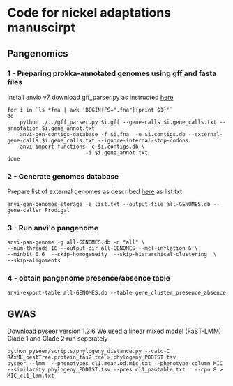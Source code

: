 # Code for nickel adaptations manuscirpt

## Pangenomics

### 1 - Preparing prokka-annotated genomes using gff and fasta files
Install anvio v7
download gff_parser.py as instructed [here](https://merenlab.org/2017/05/18/working-with-prokka/)
```
for i in `ls *fna | awk 'BEGIN{FS=".fna"}{print $1}'`
do
    python ./../gff_parser.py $i.gff --gene-calls $i.gene_calls.txt --annotation $i.gene_annot.txt
    anvi-gen-contigs-database -f $i.fna  -o $i.contigs.db --external-gene-calls $i.gene_calls.txt --ignore-internal-stop-codons
    anvi-import-functions -c $i.contigs.db \
                         -i $i.gene_annot.txt
done
```
### 2 - Generate genomes database
Prepare list of external genomes as described [here](https://anvio.org/help/7/artifacts/external-genomes/) as list.txt

```
anvi-gen-genomes-storage -e list.txt --output-file all-GENOMES.db --gene-caller Prodigal
```

### 3 - Run anvi'o pangenome
```
anvi-pan-genome -g all-GENOMES.db -n "all" \
--num-threads 16 --output-dir all-GENOMES --mcl-inflation 6 \
--minbit 0.6  --skip-homogeneity  --skip-hierarchical-clustering  \
--skip-alignments

```
### 4 - obtain pangenome presence/absence table
```
anvi-export-table all-GENOMES.db --table gene_cluster_presence_absence

```
## GWAS
Download pyseer version 1.3.6
We used a linear mixed model (FaST-LMM)
Clade 1 and Clade 2 run seperately
```
python pyseer/scripts/phylogeny_distance.py --calc-C RAxML_bestTree.protein_fas2.tre > phylogeny_PDDIST.tsv
pyseer --lmm  --phenotypes cl1.mean.od.mic.txt --phenotype-column MIC --similarity phylogeny_PDDIST.tsv --pres cl1_pantable.txt   --cpu 8 > MIC_cl1_lmm.txt
```


